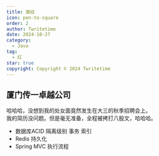 ```yaml
---
title: 面经
icon: pen-to-square
order: 2
author: Twritetime
date: 2024-10-27
category:
  - Java
tag:
  - 红
star: true
copyright: Copyright © 2024 Twritetime
---
```


<!-- more -->

## 厦门传一卓越公司

哈哈哈，没想到我的处女面竟然发生在大三的秋季招聘会上。  
我的简历没问题。但是毫无准备，全程被拷打八股文，哈哈哈。
- 数据库ACID 隔离级别 事务 索引
- Redis 持久化
- Spring MVC 执行流程
